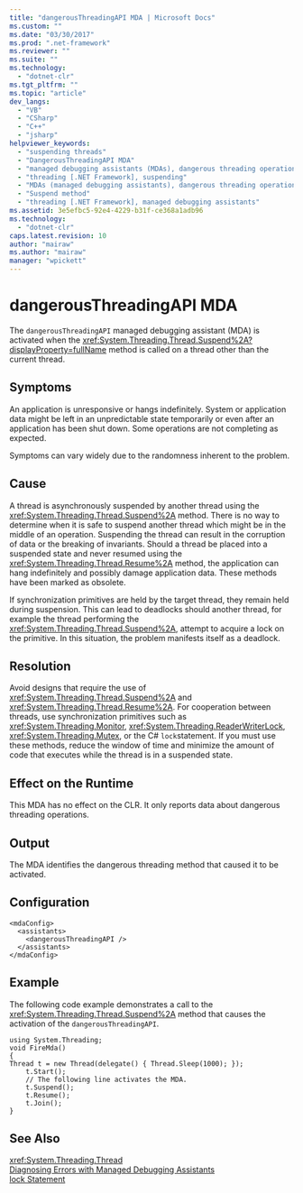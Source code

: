 ```yaml
---
title: "dangerousThreadingAPI MDA | Microsoft Docs"
ms.custom: ""
ms.date: "03/30/2017"
ms.prod: ".net-framework"
ms.reviewer: ""
ms.suite: ""
ms.technology: 
  - "dotnet-clr"
ms.tgt_pltfrm: ""
ms.topic: "article"
dev_langs: 
  - "VB"
  - "CSharp"
  - "C++"
  - "jsharp"
helpviewer_keywords: 
  - "suspending threads"
  - "DangerousThreadingAPI MDA"
  - "managed debugging assistants (MDAs), dangerous threading operations"
  - "threading [.NET Framework], suspending"
  - "MDAs (managed debugging assistants), dangerous threading operations"
  - "Suspend method"
  - "threading [.NET Framework], managed debugging assistants"
ms.assetid: 3e5efbc5-92e4-4229-b31f-ce368a1adb96
ms.technology: 
  - "dotnet-clr"
caps.latest.revision: 10
author: "mairaw"
ms.author: "mairaw"
manager: "wpickett"
---
```

# dangerousThreadingAPI MDA
The `dangerousThreadingAPI` managed debugging assistant (MDA) is activated when the <xref:System.Threading.Thread.Suspend%2A?displayProperty=fullName> method is called on a thread other than the current thread.  
  
## Symptoms  
 An application is unresponsive or hangs indefinitely. System or application data might be left in an unpredictable state temporarily or even after an application has been shut down. Some operations are not completing as expected.  
  
 Symptoms can vary widely due to the randomness inherent to the problem.  
  
## Cause  
 A thread is asynchronously suspended by another thread using the <xref:System.Threading.Thread.Suspend%2A> method. There is no way to determine when it is safe to suspend another thread which might be in the middle of an operation. Suspending the thread can result in the corruption of data or the breaking of invariants. Should a thread be placed into a suspended state and never resumed using the <xref:System.Threading.Thread.Resume%2A> method, the application can hang indefinitely and possibly damage application data. These methods have been marked as obsolete.  
  
 If synchronization primitives are held by the target thread, they remain held during suspension. This can lead to deadlocks should another thread, for example the thread performing the <xref:System.Threading.Thread.Suspend%2A>, attempt to acquire a lock on the primitive. In this situation, the problem manifests itself as a deadlock.  
  
## Resolution  
 Avoid designs that require the use of <xref:System.Threading.Thread.Suspend%2A> and <xref:System.Threading.Thread.Resume%2A>. For cooperation between threads, use synchronization primitives such as <xref:System.Threading.Monitor>, <xref:System.Threading.ReaderWriterLock>, <xref:System.Threading.Mutex>, or the C# `lock`statement. If you must use these methods, reduce the window of time and minimize the amount of code that executes while the thread is in a suspended state.  
  
## Effect on the Runtime  
 This MDA has no effect on the CLR. It only reports data about dangerous threading operations.  
  
## Output  
 The MDA identifies the dangerous threading method that caused it to be activated.  
  
## Configuration  
  
```  
<mdaConfig>  
  <assistants>  
    <dangerousThreadingAPI />  
  </assistants>  
</mdaConfig>  
```  
  
## Example  
 The following code example demonstrates a call to the <xref:System.Threading.Thread.Suspend%2A> method that causes the activation of the `dangerousThreadingAPI`.  
  
```  
using System.Threading;  
void FireMda()  
{  
Thread t = new Thread(delegate() { Thread.Sleep(1000); });  
    t.Start();  
    // The following line activates the MDA.  
    t.Suspend();   
    t.Resume();  
    t.Join();  
}  
```  
  
## See Also  
 <xref:System.Threading.Thread>   
 [Diagnosing Errors with Managed Debugging Assistants](../../../docs/framework/debug-trace-profile/diagnosing-errors-with-managed-debugging-assistants.md)   
 [lock Statement](~/docs/csharp/language-reference/keywords/lock-statement.md)